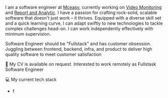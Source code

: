 I am a software engineer at [Mceasy](https://www.mceasy.com/), currently working on [Video Monitoring](https://www.mceasy.com/solusi/video-monitoring/) and [Report and Analytic](https://www.mceasy.com/solusi/report-and-analytics/). I have a passion for crafting rock-solid, scalable software that doesn't just work – it thrives. Equipped with a diverse skill set and a quick learning curve, I can adapt swiftly to new technologies to tackle complex challenges head-on. I can work independently effectively with minimum supervision. 

Software Engineer should be "Fullstack" and has customer obsession. Juggling between frontend, backend, infra, and product to deliver high quality software to meet customer satisfaction 

💼 My CV is available on request. Interested to work remotely as Fullstask Software Engineer

:computer: My current tech stack 

- f
